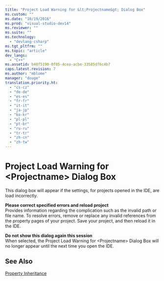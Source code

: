 ```yaml
---
title: "Project Load Warning for &lt;Projectname&gt; Dialog Box"
ms.custom: ""
ms.date: "10/19/2016"
ms.prod: "visual-studio-dev14"
ms.reviewer: ""
ms.suite: ""
ms.technology: 
  - "devlang-csharp"
ms.tgt_pltfrm: ""
ms.topic: "article"
dev_langs: 
  - "C++"
ms.assetid: b40f5190-0f05-4cea-acbe-33585df6c4b7
caps.latest.revision: 7
ms.author: "mblome"
manager: "douge"
translation.priority.ht: 
  - "cs-cz"
  - "de-de"
  - "es-es"
  - "fr-fr"
  - "it-it"
  - "ja-jp"
  - "ko-kr"
  - "pl-pl"
  - "pt-br"
  - "ru-ru"
  - "tr-tr"
  - "zh-cn"
  - "zh-tw"
---
```

# Project Load Warning for &lt;Projectname&gt; Dialog Box
This dialog box will appear if the settings, for projects opened in the IDE, are load incorrectly.  
  
 **Please correct specified errors and reload project**  
 Provides information regarding the complication such as the invalid path or file name. To resolve errors, remove or replace any invalid references from the property pages of your project. Save your project, and then reload it in the IDE.  
  
 **Do not show this dialog again this session**  
 When selected, the Project Load Warning for \<Projectname> Dialog Box will no longer appear until the next time you open the IDE.  
  
## See Also  
 [Property Inheritance](../misc/property-inheritance.md)